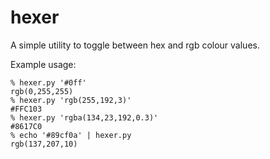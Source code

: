 hexer
=====

A simple utility to toggle between hex and rgb colour values.

Example usage:

    % hexer.py '#0ff'
    rgb(0,255,255)
    % hexer.py 'rgb(255,192,3)'
    #FFC103
    % hexer.py 'rgba(134,23,192,0.3)'
    #8617C0
    % echo '#89cf0a' | hexer.py
    rgb(137,207,10)
